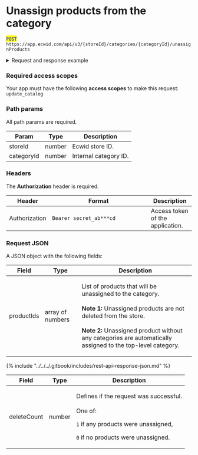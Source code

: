 # Unassign products from the category

<mark style="color:blue;">`POST`</mark> `https://app.ecwid.com/api/v3/{storeId}/categories/{categoryId}/unassignProducts`&#x20;

<details>

<summary>Request and response example</summary>

Request:

```http
POST /api/v3/1003/categories/9691094/unassignProducts HTTP/1.1
Authorization: Bearer secret_token
Host: app.ecwid.com
Content-Type: application/json
Cache-Control: no-cache

{
  "productIds": [
    37208345
  ]
}
```

Response:

```json
{
  "deleteCount": 1
}
```

</details>

### Required access scopes

Your app must have the following **access scopes** to make this request: `update_catalog`

### Path params

All path params are required.

| Param      | Type   | Description           |
| ---------- | ------ | --------------------- |
| storeId    | number | Ecwid store ID.       |
| categoryId | number | Internal category ID. |

### Headers

The **Authorization** header is required.

<table><thead><tr><th>Header</th><th width="252">Format</th><th>Description</th></tr></thead><tbody><tr><td>Authorization</td><td><code>Bearer secret_ab***cd</code></td><td>Access token of the application.</td></tr></tbody></table>

### Request JSON

A JSON object with the following fields:

| Field      | Type             | Description                                                                                                                                                                                                                                                                          |
| ---------- | ---------------- | ------------------------------------------------------------------------------------------------------------------------------------------------------------------------------------------------------------------------------------------------------------------------------------ |
| productIds | array of numbers | <p>List of products that will be unassigned to the category.<br><br><strong>Note 1:</strong> Unassigned products are not deleted from the store.<br><br><strong>Note 2:</strong> Unassigned product without any categories are automatically assigned to the top-level category.</p> |

{% include "../../../.gitbook/includes/rest-api-response-json.md" %}

| Field       | Type   | Description                                                                                                                                                             |
| ----------- | ------ | ----------------------------------------------------------------------------------------------------------------------------------------------------------------------- |
| deleteCount | number | <p>Defines if the request was successful.<br><br>One of:</p><p><code>1</code> if any products were unassigned,</p><p><code>0</code> if no products were unassigned.</p> |
